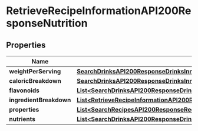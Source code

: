 

# RetrieveRecipeInformationAPI200ResponseNutrition


## Properties

| Name | Type | Description | Notes |
|------------ | ------------- | ------------- | -------------|
|**weightPerServing** | [**SearchDrinksAPI200ResponseDrinksInnerNutritionWeightPerServing**](SearchDrinksAPI200ResponseDrinksInnerNutritionWeightPerServing.md) |  |  [optional] |
|**caloricBreakdown** | [**SearchDrinksAPI200ResponseDrinksInnerNutritionCaloricBreakdown**](SearchDrinksAPI200ResponseDrinksInnerNutritionCaloricBreakdown.md) |  |  [optional] |
|**flavonoids** | [**List&lt;SearchDrinksAPI200ResponseDrinksInnerNutritionFlavonoidsInner&gt;**](SearchDrinksAPI200ResponseDrinksInnerNutritionFlavonoidsInner.md) |  |  [optional] |
|**ingredientBreakdown** | [**List&lt;RetrieveRecipeInformationAPI200ResponseNutritionIngredientBreakdownInner&gt;**](RetrieveRecipeInformationAPI200ResponseNutritionIngredientBreakdownInner.md) |  |  [optional] |
|**properties** | [**List&lt;SearchRecipesAPI200ResponseRecipesInnerNutritionNutrientsInner&gt;**](SearchRecipesAPI200ResponseRecipesInnerNutritionNutrientsInner.md) |  |  [optional] |
|**nutrients** | [**List&lt;SearchDrinksAPI200ResponseDrinksInnerNutritionNutrientsInner&gt;**](SearchDrinksAPI200ResponseDrinksInnerNutritionNutrientsInner.md) |  |  [optional] |



